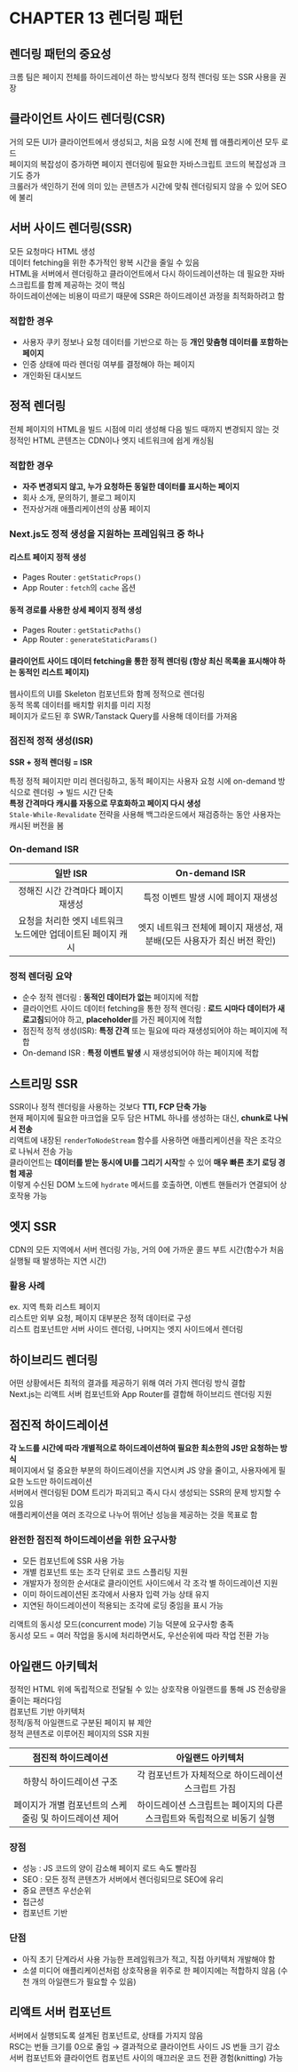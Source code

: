 # CHAPTER 13 렌더링 패턴

## 렌더링 패턴의 중요성

크롬 팀은 페이지 전체를 하이드레이션 하는 방식보다 정적 렌더링 또는 SSR 사용을 권장

## 클라이언트 사이드 렌더링(CSR)

거의 모든 UI가 클라이언트에서 생성되고, 처음 요청 시에 전체 웹 애플리케이션 모두 로드  
페이지의 복잡성이 증가하면 페이지 렌더링에 필요한 자바스크립트 코드의 복잡성과 크기도 증가  
크롤러가 색인하기 전에 의미 있는 콘텐츠가 시간에 맞춰 렌더링되지 않을 수 있어 SEO에 불리  

## 서버 사이드 렌더링(SSR)

모든 요청마다 HTML 생성  
데이터 fetching을 위한 추가적인 왕복 시간을 줄일 수 있음  
HTML을 서버에서 렌더링하고 클라이언트에서 다시 하이드레이션하는 데 필요한 자바스크립트를 함께 제공하는 것이 핵심  
하이드레이션에는 비용이 따르기 때문에 SSR은 하이드레이션 과정을 최적화하려고 함  

### 적합한 경우

- 사용자 쿠키 정보나 요청 데이터를 기반으로 하는 등 **개인 맞춤형 데이터를 포함하는 페이지**
- 인증 상태에 따라 렌더링 여부를 결정해야 하는 페이지
- 개인화된 대시보드

## 정적 렌더링

전체 페이지의 HTML을 빌드 시점에 미리 생성해 다음 빌드 때까지 변경되지 않는 것  
정적인 HTML 콘텐츠는 CDN이나 엣지 네트워크에 쉽게 캐싱됨  

### 적합한 경우

- **자주 변경되지 않고, 누가 요청하든 동일한 데이터를 표시하는 페이지**
- 회사 소개, 문의하기, 블로그 페이지
- 전자상거래 애플리케이션의 상품 페이지  

### Next.js도 정적 생성을 지원하는 프레임워크 중 하나

#### 리스트 페이지 정적 생성

- Pages Router : `getStaticProps()`
- App Router : `fetch`의 `cache` 옵션
  
#### 동적 경로를 사용한 상세 페이지 정적 생성

- Pages Router : `getStaticPaths()`
- App Router : `generateStaticParams()`
  
#### 클라이언트 사이드 데이터 fetching을 통한 정적 렌더링 (항상 최신 목록을 표시해야 하는 동적인 리스트 페이지)

웹사이트의 UI를 Skeleton 컴포넌트와 함께 정적으로 렌더링  
동적 목록 데이터를 배치할 위치를 미리 지정  
페이지가 로드된 후 SWR`/`Tanstack Query를 사용해 데이터를 가져옴  

### 점진적 정적 생성(ISR)

**SSR + 정적 렌더링 = ISR**  

특정 정적 페이지만 미리 렌더링하고, 동적 페이지는 사용자 요청 시에 on-demand 방식으로 렌더링 → 빌드 시간 단축  
**특정 간격마다 캐시를 자동으로 무효화하고 페이지 다시 생성**  
`Stale-While-Revalidate` 전략을 사용해 백그라운드에서 재검증하는 동안 사용자는 캐시된 버전을 봄  

### On-demand ISR

|일반 ISR|On-demand ISR|
|:-:|:-:|
|정해진 시간 간격마다 페이지 재생성|특정 이벤트 발생 시에 페이지 재생성|
|요청을 처리한 엣지 네트워크 노드에만 업데이트된 페이지 캐시|엣지 네트워크 전체에 페이지 재생성, 재분배(모든 사용자가 최신 버전 확인)|

### 정적 렌더링 요약

- 순수 정적 렌더링 : **동적인 데이터가 없는** 페이지에 적합
- 클라이언트 사이드 데이터 fetching을 통한 정적 렌더링 : **로드 시마다 데이터가 새로고침**되어야 하고, **placeholder**를 가진 페이지에 적합
- 점진적 정적 생성(ISR): **특정 간격** 또는 필요에 따라 재생성되어야 하는 페이지에 적합
- On-demand ISR : **특정 이벤트 발생** 시 재생성되어야 하는 페이지에 적합

## 스트리밍 SSR

SSR이나 정적 렌더링을 사용하는 것보다 **TTI, FCP 단축 가능**  
현재 페이지에 필요한 마크업을 모두 담은 HTML 하나를 생성하는 대신, **chunk로 나눠서 전송**  
리액트에 내장된 `renderToNodeStream` 함수를 사용하면 애플리케이션을 작은 조각으로 나눠서 전송 가능    
클라이언트는 **데이터를 받는 동시에 UI를 그리기 시작**할 수 있어 **매우 빠른 초기 로딩 경험 제공**  
이렇게 수신된 DOM 노드에 `hydrate` 메서드를 호출하면, 이벤트 핸들러가 연결되어 상호작용 가능  

## 엣지 SSR

CDN의 모든 지역에서 서버 렌더링 가능, 거의 0에 가까운 콜드 부트 시간(함수가 처음 실행될 때 발생하는 지연 시간)  

### 활용 사례

ex. 지역 특화 리스트 페이지  
리스트만 외부 요청, 페이지 대부분은 정적 데이터로 구성  
리스트 컴포넌트만 서버 사이드 렌더링, 나머지는 엣지 사이드에서 렌더링  

## 하이브리드 렌더링

어떤 상황에서든 최적의 결과를 제공하기 위해 여러 가지 렌더링 방식 결합  
Next.js는 리액트 서버 컴포넌트와 App Router를 결합해 하이브리드 렌더링 지원  

## 점진적 하이드레이션

**각 노드를 시간에 따라 개별적으로 하이드레이션하여 필요한 최소한의 JS만 요청하는 방식**  
페이지에서 덜 중요한 부분의 하이드레이션을 지연시켜 JS 양을 줄이고, 사용자에게 필요한 노드만 하이드레이션  
서버에서 렌더링된 DOM 트리가 파괴되고 즉시 다시 생성되는 SSR의 문제 방지할 수 있음  
애플리케이션을 여러 조각으로 나누어 뛰어난 성능을 제공하는 것을 목표로 함  

### 완전한 점진적 하이드레이션을 위한 요구사항

- 모든 컴포넌트에 SSR 사용 가능
- 개별 컴포넌트 또는 조각 단위로 코드 스플리팅 지원
- 개발자가 정의한 순서대로 클라이언트 사이드에서 각 조각 별 하이드레이션 지원
- 이미 하이드레이션된 조각에서 사용자 입력 가능 상태 유지
- 지연된 하이드레이션이 적용되는 조각에 로딩 중임을 표시 가능

리액트의 동시성 모드(concurrent mode) 기능 덕분에 요구사항 충족  
동시성 모드 = 여러 작업을 동시에 처리하면서도, 우선순위에 따라 작업 전환 가능  

## 아일랜드 아키텍처

정적인 HTML 위에 독립적으로 전달될 수 있는 상호작용 아일랜드를 통해 JS 전송량을 줄이는 패러다임  
컴포넌트 기반 아키텍처  
정적/동적 아일랜드로 구분된 페이지 뷰 제안  
정적 콘텐츠로 이루어진 페이지의 SSR 지원  

|점진적 하이드레이션|아일랜드 아키텍처|
|:-:|:-:|
|하향식 하이드레이션 구조|각 컴포넌트가 자체적으로 하이드레이션 스크립트 가짐|
|페이지가 개별 컴포넌트의 스케줄링 및 하이드레이션 제어|하이드레이션 스크립트는 페이지의 다른 스크립트와 독립적으로 비동기 실행|

### 장점

- 성능 : JS 코드의 양이 감소해 페이지 로드 속도 빨라짐
- SEO : 모든 정적 콘텐츠가 서버에서 렌더링되므로 SEO에 유리
- 중요 콘텐츠 우선순위
- 접근성
- 컴포넌트 기반

### 단점

- 아직 초기 단계라서 사용 가능한 프레임워크가 적고, 직접 아키텍처 개발해야 함
- 소셜 미디어 애플리케이션처럼 상호작용을 위주로 한 페이지에는 적합하지 않음 (수천 개의 아일랜드가 필요할 수 있음)

## 리액트 서버 컴포넌트

서버에서 실행되도록 설계된 컴포넌트로, 상태를 가지지 않음  
RSC는 번들 크기를 0으로 줄임 → 결과적으로 클라이언트 사이드 JS 번들 크기 감소   
서버 컴포넌트와 클라이언트 컴포넌트 사이의 매끄러운 코드 전환 경험(knitting) 가능  
